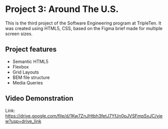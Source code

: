 # Project 3: Around The U.S.

This is the third project of the Software Engineering program at TripleTen. It was created using HTML5, CSS, based on the Figma brief made for multiple screen sizes.

## Project features

- Semantic HTML5
- Flexbox
- Grid Layouts
- BEM file structure
- Media Queries

## Video Demonstration

Link: https://drive.google.com/file/d/1Kw7ZnJHtbh3fetJ7YfJn0pJVSFmpSxJC/view?usp=drive_link
